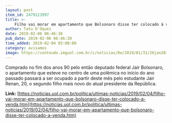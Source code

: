 ```yaml
---
layout: post
item_id: 2479123997
title: >-
    Filho vai morar em apartamento que Bolsonaro disse ter colocado à venda
author: Tatu D'Oquei
date: 2019-02-06 06:46:30
pub_date: 2019-02-06 06:46:30
time_added: 2019-02-04 03:00:00
category: avisamos
image: https://conteudo.imguol.com.br/c/noticias/8e/2019/01/31/26jan2019---predio-no-bairro-do-sudoeste-em-brasilia-onde-morava-o-presidente-jair-bolsonaro-1548944064542_v2_615x300.jpg
---
```


Comprado no fim dos anos 90 pelo então deputado federal Jair Bolsonaro, o apartamento que esteve no centro de uma polêmica no início do ano passado passará a ser ocupado a partir deste mês pelo estudante Jair Renan, 20, o segundo filho mais novo do atual presidente da República.

**Link:** [https://noticias.uol.com.br/politica/ultimas-noticias/2019/02/04/filho-vai-morar-em-apartamento-que-bolsonaro-disse-ter-colocado-a-venda.htm](https://noticias.uol.com.br/politica/ultimas-noticias/2019/02/04/filho-vai-morar-em-apartamento-que-bolsonaro-disse-ter-colocado-a-venda.htm)


